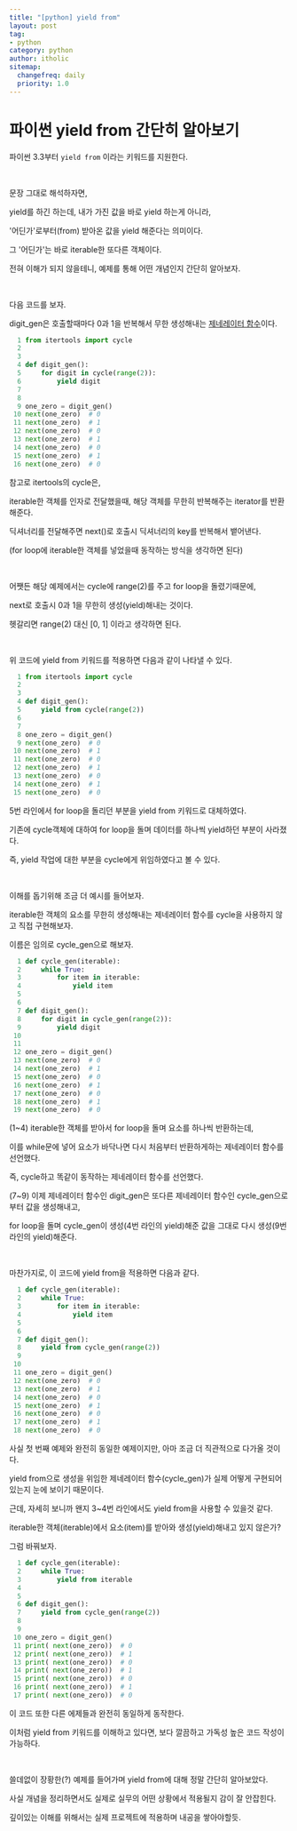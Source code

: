 ```yaml
---
title: "[python] yield from"
layout: post
tag:
- python
category: python
author: itholic
sitemap:
  changefreq: daily
  priority: 1.0
---
```


# 파이썬 yield from 간단히 알아보기

파이썬 3.3부터 `yield from` 이라는 키워드를 지원한다.

<br/>

문장 그대로 해석하자면,

yield를 하긴 하는데, 내가 가진 값을 바로 yield 하는게 아니라,

'어딘가'로부터(from) 받아온 값을 yield 해준다는 의미이다.

그 '어딘가'는 바로 iterable한 또다른 객체이다.

전혀 이해가 되지 않을테니, 예제를 통해 어떤 개념인지 간단히 알아보자.

<br/>

다음 코드를 보자.

digit\_gen은 호출할때마다 0과 1을 반복해서 무한 생성해내는 <a href="https://itholic.github.io/python-generator/" target="_blank">제네레이터 함수</a>이다.

```python
  1 from itertools import cycle
  2
  3
  4 def digit_gen():
  5     for digit in cycle(range(2)):
  6         yield digit
  7
  8
  9 one_zero = digit_gen()
 10 next(one_zero)  # 0
 11 next(one_zero)  # 1
 12 next(one_zero)  # 0
 13 next(one_zero)  # 1
 14 next(one_zero)  # 0
 15 next(one_zero)  # 1
 16 next(one_zero)  # 0
```

참고로 itertools의 cycle은,

iterable한 객체를 인자로 전달했을때, 해당 객체를 무한히 반복해주는 iterator를 반환해준다.

딕셔너리를 전달해주면 next()로 호출시 딕셔너리의 key를 반복해서 뱉어낸다.

(for loop에 iterable한 객체를 넣었을때 동작하는 방식을 생각하면 된다)

<br/>

어쨋든 해당 예제에서는 cycle에 range(2)를 주고 for loop을 돌렸기때문에,

next로 호출시 0과 1을 무한히 생성(yield)해내는 것이다.

헷갈리면 range(2) 대신 [0, 1] 이라고 생각하면 된다.

<br/>

위 코드에 yield from 키워드를 적용하면 다음과 같이 나타낼 수 있다.

```python
  1 from itertools import cycle
  2
  3
  4 def digit_gen():
  5     yield from cycle(range(2))
  6
  7
  8 one_zero = digit_gen()
  9 next(one_zero)  # 0
 10 next(one_zero)  # 1
 11 next(one_zero)  # 0
 12 next(one_zero)  # 1
 13 next(one_zero)  # 0
 14 next(one_zero)  # 1
 15 next(one_zero)  # 0
```

5번 라인에서 for loop을 돌리던 부분을 yield from 키워드로 대체하였다.

기존에 cycle객체에 대하여 for loop을 돌며 데이터를 하나씩 yield하던 부분이 사라졌다.

즉, yield 작업에 대한 부분을 cycle에게 위임하였다고 볼 수 있다.

<br/>

이해를 돕기위해 조금 더 예시를 들어보자.

iterable한 객체의 요소를 무한히 생성해내는 제네레이터 함수를 cycle을 사용하지 않고 직접 구현해보자.

이름은 임의로 cycle\_gen으로 해보자.

```python
  1 def cycle_gen(iterable):
  2     while True:
  3         for item in iterable:
  4             yield item
  5
  6
  7 def digit_gen():
  8     for digit in cycle_gen(range(2)):
  9         yield digit
 10
 11
 12 one_zero = digit_gen()
 13 next(one_zero)  # 0
 14 next(one_zero)  # 1
 15 next(one_zero)  # 0
 16 next(one_zero)  # 1
 17 next(one_zero)  # 0
 18 next(one_zero)  # 1
 19 next(one_zero)  # 0
```

(1~4) iterable한 객체를 받아서 for loop을 돌며 요소를 하나씩 반환하는데,

이를 while문에 넣어 요소가 바닥나면 다시 처음부터 반환하게하는 제네레이터 함수를 선언했다.

즉, cycle하고 똑같이 동작하는 제네레이터 함수를 선언했다.

(7~9) 이제 제네레이터 함수인 digit\_gen은 또다른 제네레이터 함수인 cycle\_gen으로부터 값을 생성해내고,

for loop을 돌며 cycle\_gen이 생성(4번 라인의 yield)해준 값을 그대로 다시 생성(9번 라인의 yield)해준다.

<br/>

마찬가지로, 이 코드에 yield from을 적용하면 다음과 같다.

```python
  1 def cycle_gen(iterable):
  2     while True:
  3         for item in iterable:
  4             yield item
  5
  6
  7 def digit_gen():
  8     yield from cycle_gen(range(2))
  9
 10
 11 one_zero = digit_gen()
 12 next(one_zero)  # 0
 13 next(one_zero)  # 1
 14 next(one_zero)  # 0
 15 next(one_zero)  # 1
 16 next(one_zero)  # 0
 17 next(one_zero)  # 1
 18 next(one_zero)  # 0
```

사실 첫 번째 예제와 완전히 동일한 예제이지만, 아마 조금 더 직관적으로 다가올 것이다.

yield from으로 생성을 위임한 제네레이터 함수(cycle\_gen)가 실제 어떻게 구현되어있는지 눈에 보이기 때문이다.

근데, 자세히 보니까 왠지 3~4번 라인에서도 yield from을 사용할 수 있을것 같다.

iterable한 객체(iterable)에서 요소(item)를 받아와 생성(yield)해내고 있지 않은가?

그럼 바꿔보자.

```python
  1 def cycle_gen(iterable):
  2     while True:
  3         yield from iterable
  4
  5
  6 def digit_gen():
  7     yield from cycle_gen(range(2))
  8
  9
 10 one_zero = digit_gen()
 11 print( next(one_zero))  # 0
 12 print( next(one_zero))  # 1
 13 print( next(one_zero))  # 0
 14 print( next(one_zero))  # 1
 15 print( next(one_zero))  # 0
 16 print( next(one_zero))  # 1
 17 print( next(one_zero))  # 0
```

이 코드 또한 다른 에제들과 완전히 동일하게 동작한다.

이처럼 yield from 키워드를 이해하고 있다면, 보다 깔끔하고 가독성 높은 코드 작성이 가능하다.

<br/>

쓸데없이 장황한(?) 예제를 들어가며 yield from에 대해 정말 간단히 알아보았다.

사실 개념을 정리하면서도 실제로 실무의 어떤 상황에서 적용될지 감이 잘 안잡힌다.

깊이있는 이해를 위해서는 실제 프로젝트에 적용하며 내공을 쌓아야할듯.
